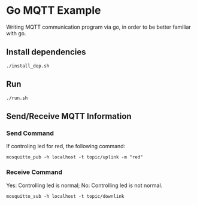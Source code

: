 # Go MQTT Example

Writing MQTT communication program via go, in order to be better familiar with go.

## Install dependencies

```
./install_dep.sh
```

## Run

```
./run.sh
```

## Send/Receive MQTT Information

### Send Command

If controling led for red, the following command:

```
mosquitto_pub -h localhost -t topic/uplink -m "red"
```

### Receive Command

Yes: Controlling led is normal; No: Controlling led is not normal.

```
mosquitto_sub -h localhost -t topic/downlink
```
